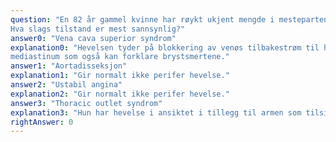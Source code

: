 ```yaml
---
question: "En 82 år gammel kvinne har røykt ukjent mengde i mesteparten av sitt voksne liv. Hun har kjent kronisk atrieflimmer og høyt blodtrykk. Hun er lett overvektig og har kostregulert diabetes mellitus. De siste 3 ukene har hun kjent trykkende brystsmerter og økende funksjonsdyspnø. De siste 2 ukene har hun merket økende hevelse i hele ansiktet og venstre arm.
Hva slags tilstand er mest sannsynlig?"
answer0: "Vena cava superior syndrom"
explanation0: "Hevelsen tyder på blokkering av venøs tilbakestrøm til hjertet. Vanligste årsak er tumor sentralt i
mediastinum som også kan forklare brystsmertene."
answer1: "Aortadisseksjon"
explanation1: "Gir normalt ikke perifer hevelse."
answer2: "Ustabil angina"
explanation2: "Gir normalt ikke perifer hevelse."
answer3: "Thoracic outlet syndrom"
explanation3: "Hun har hevelse i ansiktet i tillegg til armen som tilsier mer sentral venøs obstruksjon enn ved thoracic outlet syndrom."
rightAnswer: 0
---
```



